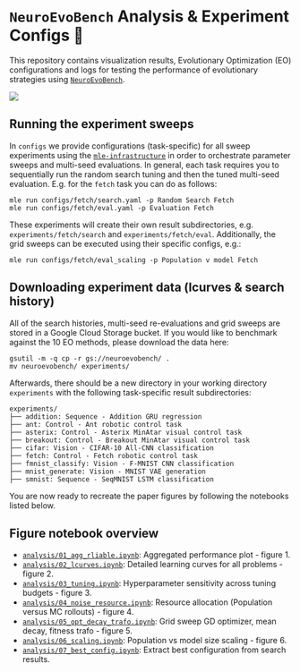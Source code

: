# `NeuroEvoBench` Analysis & Experiment Configs 🐢

This repository contains visualization results, Evolutionary Optimization (EO) configurations and logs for testing the performance of evolutionary strategies using [`NeuroEvoBench`](https://github.com/neuroevobench/neuroevobench).

![](analysis/f2_tuned_lcurves.png)

## Running the experiment sweeps

In `configs` we provide configurations (task-specific) for all sweep experiments using the [`mle-infrastructure`](https://github.com/mle-infrastructure/) in order to orchestrate parameter sweeps and multi-seed evaluations. In general, each task requires you to sequentially run the random search tuning and then the tuned multi-seed evaluation. E.g. for the `fetch` task you can do as follows:

```
mle run configs/fetch/search.yaml -p Random Search Fetch
mle run configs/fetch/eval.yaml -p Evaluation Fetch
```

These experiments will create their own result subdirectories, e.g. `experiments/fetch/search` and `experiments/fetch/eval`. Additionally, the grid sweeps can be executed using their specific configs, e.g.:

```
mle run configs/fetch/eval_scaling -p Population v model Fetch
```

## Downloading experiment data (lcurves & search history)

All of the search histories, multi-seed re-evaluations and grid sweeps are stored in a Google Cloud Storage bucket. If you would like to benchmark against the 10 EO methods, please download the data here:

```
gsutil -m -q cp -r gs://neuroevobench/ .
mv neuroevobench/ experiments/
```

Afterwards, there should be a new directory in your working directory `experiments` with the following task-specific result subdirectories:

```
experiments/
├── addition: Sequence - Addition GRU regression
├── ant: Control - Ant robotic control task
├── asterix: Control - Asterix MinAtar visual control task
├── breakout: Control - Breakout MinAtar visual control task
├── cifar: Vision - CIFAR-10 All-CNN classification
├── fetch: Control - Fetch robotic control task
├── fmnist_classify: Vision - F-MNIST CNN classification
├── mnist_generate: Vision - MNIST VAE generation
├── smnist: Sequence - SeqMNIST LSTM classification
```

You are now ready to recreate the paper figures by following the notebooks listed below.

## Figure notebook overview

- [`analysis/01_agg_rliable.ipynb`](analysis/01_agg_rliable.ipynb): Aggregated performance plot - figure 1.
- [`analysis/02_lcurves.ipynb`](analysis/02_lcurves.ipynb): Detailed learning curves for all problems - figure 2.
- [`analysis/03_tuning.ipynb`](analysis/03_tuning.ipynb): Hyperparameter sensitivity across tuning budgets - figure 3.
- [`analysis/04_noise_resource.ipynb`](analysis/04_noise_resource.ipynb): Resource allocation (Population versus MC rollouts) - figure 4.
- [`analysis/05_opt_decay_trafo.ipynb`](analysis/05_opt_decay_trafo.ipynb): Grid sweep GD optimizer, mean decay, fitness trafo - figure 5.
- [`analysis/06_scaling.ipynb`](analysis/06_scaling.ipynb): Population vs model size scaling - figure 6.
- [`analysis/07_best_config.ipynb`](analysis/07_best_config.ipynb): Extract best configuration from search results.
